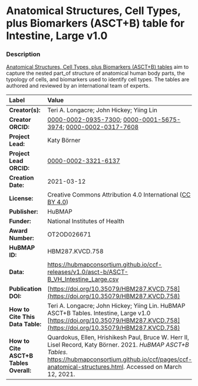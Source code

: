 # Anatomical Structures, Cell Types, plus Biomarkers (ASCT+B) table for Intestine, Large v1.0

### Description
[Anatomical Structures, Cell Types, plus Biomarkers (ASCT+B) tables](https://hubmapconsortium.github.io/ccf/pages/ccf-anatomical-structures.html) aim to capture the nested part_of structure of anatomical human body parts, the typology of cells, and biomarkers used to identify cell types. The tables are authored and reviewed by an international team of experts.

| Label | Value |
| :------------- |:-------------|
| **Creator(s):** | Teri A. Longacre; John Hickey; Yiing Lin |
| **Creator ORCID:** | [0000-0002-0935-7300](https://orcid.org/0000-0002-0935-7300); [0000-0001-5675-3974](https://orcid.org/0000-0001-5675-3974); [0000-0002-0317-7608](https://orcid.org/0000-0002-0317-7608) |
| **Project Lead:** | Katy B&ouml;rner |
| **Project Lead ORCID:** | [0000-0002-3321-6137](https://orcid.org/0000-0002-3321-6137) |
| **Creation Date:** | 2021-03-12 |
| **License:** | Creative Commons Attribution 4.0 International ([CC BY 4.0](https://creativecommons.org/licenses/by/4.0/)) |
| **Publisher:** | HuBMAP |
| **Funder:** | National Institutes of Health |
| **Award Number:** | OT2OD026671 |
| **HuBMAP ID:** | HBM287.KVCD.758 |
| **Data:** | https://hubmapconsortium.github.io/ccf-releases/v1.0/asct-b/ASCT-B_VH_Intestine_Large.csv |
| **Publication DOI:** | [https://doi.org/10.35079/HBM287.KVCD.758](https://doi.org/10.35079/HBM287.KVCD.758) |
| **How to Cite This Data Table:** | Teri A. Longacre; John Hickey; Yiing Lin. HuBMAP ASCT+B Tables. Intestine, Large v1.0 [https://doi.org/10.35079/HBM287.KVCD.758](https://doi.org/10.35079/HBM287.KVCD.758) |
| **How to Cite ASCT+B Tables Overall:** | Quardokus, Ellen, Hrishikesh Paul, Bruce W. Herr II, Lisel Record, Katy B&ouml;rner. 2021. *HuBMAP ASCT+B Tables*. https://hubmapconsortium.github.io/ccf/pages/ccf-anatomical-structures.html. Accessed on March 12, 2021. |